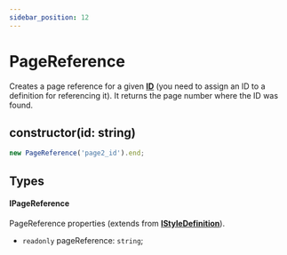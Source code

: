 ```yaml
---
sidebar_position: 12
---
```


# PageReference

Creates a page reference for a given **[ID](../content-definition.md#idid-string-t)** (you need to assign an ID to a definition for referencing it). It returns the page number where the ID was found.

## constructor(id: string)

```typescript
new PageReference('page2_id').end;
```

## Types

#### IPageReference

PageReference properties (extends from **[IStyleDefinition](../style-definition.md#istyledefinition)**).

* `readonly` pageReference: `string`;
